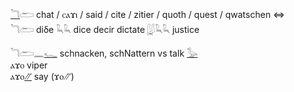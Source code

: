 [𓆓](𓆓)𓂧 chat / ⲥⲁϫⲓ / said / cite / zitier / quoth / quest / qwatschen  ⇔  
𓆓𓂧 diδe 𓆗𓆗 dice decir dictate [𓆄](𓆄)𓆄𓆗𓆗 justice  

𓆓𓂧𓈖[𓆑](𓆑) schnacken, schNattern vs talk [𓅭](𓅭)  
ⲁϫⲟ  		 viper  
ⲁϫⲟ[⳼](𓏭) 	 say (ϫⲟ⳼)  
